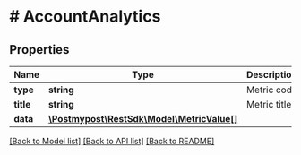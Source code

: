 # # AccountAnalytics

## Properties

Name | Type | Description | Notes
------------ | ------------- | ------------- | -------------
**type** | **string** | Metric code |
**title** | **string** | Metric title |
**data** | [**\Postmypost\RestSdk\Model\MetricValue[]**](MetricValue.md) |  |

[[Back to Model list]](../../README.md#models) [[Back to API list]](../../README.md#endpoints) [[Back to README]](../../README.md)
